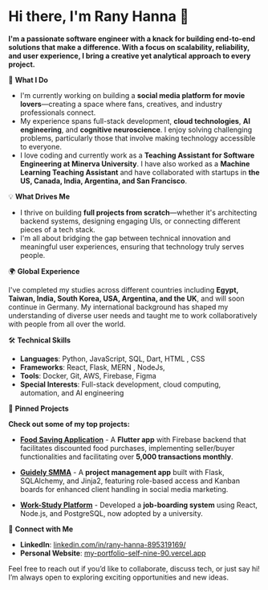 # **Hi there, I'm Rany Hanna 👋**

**I'm a passionate software engineer with a knack for building end-to-end solutions that make a difference. With a focus on scalability, reliability, and user experience, I bring a creative yet analytical approach to every project.**

🚀 **What I Do**

- I'm currently working on building a **social media platform for movie lovers**—creating a space where fans, creatives, and industry professionals connect.
- My experience spans full-stack development, **cloud technologies**, **AI engineering**, and **cognitive neuroscience**. I enjoy solving challenging problems, particularly those that involve making technology accessible to everyone.
- I love coding and currently work as a **Teaching Assistant for Software Engineering at Minerva University**. I have also worked as a **Machine Learning Teaching Assistant** and have collaborated with startups in **the US, Canada, India, Argentina, and San Francisco**.

💡 **What Drives Me**

- I thrive on building **full projects from scratch**—whether it's architecting backend systems, designing engaging UIs, or connecting different pieces of a tech stack.
- I'm all about bridging the gap between technical innovation and meaningful user experiences, ensuring that technology truly serves people.

🌍 **Global Experience**

I've completed my studies across different countries including **Egypt, Taiwan, India, South Korea, USA, Argentina, and the UK**, and will soon continue in Germany. My international background has shaped my understanding of diverse user needs and taught me to work collaboratively with people from all over the world.

🛠️ **Technical Skills**

- **Languages**: Python, JavaScript, SQL, Dart, HTML , CSS
- **Frameworks**: React, Flask, MERN , NodeJs, 
- **Tools**: Docker, Git, AWS, Firebase, Figma
- **Special Interests**: Full-stack development, cloud computing, automation, and AI engineering

📌 **Pinned Projects**

**Check out some of my top projects:**

- **[Food Saving Application](https://github.com/Rany29-coder/food-saving-app)** - A **Flutter app** with Firebase backend that facilitates discounted food purchases, implementing seller/buyer functionalities and facilitating over **5,000 transactions monthly**.

- **[Guidely SMMA](https://github.com/Rany29-coder/Guidely-SMMA)** - A **project management app** built with Flask, SQLAlchemy, and Jinja2, featuring role-based access and Kanban boards for enhanced client handling in social media marketing.

- **[Work-Study Platform](https://github.com/Rany29-coder/WorkStudy)** - Developed a **job-boarding system** using React, Node.js, and PostgreSQL, now adopted by a university.


🤝 **Connect with Me**

- **LinkedIn**: [linkedin.com/in/rany-hanna-895319169/](https://www.linkedin.com/in/rany-hanna-895319169/)
- **Personal Website**: [my-portfolio-self-nine-90.vercel.app](https://my-portfolio-self-nine-90.vercel.app)

Feel free to reach out if you’d like to collaborate, discuss tech, or just say hi! I’m always open to exploring exciting opportunities and new ideas.
